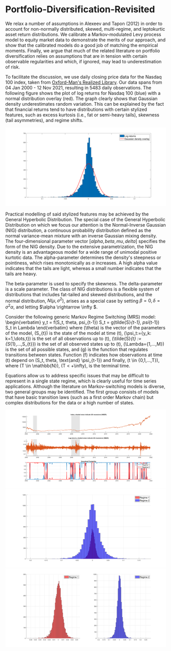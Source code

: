 # Portfolio-Diversification-Revisited
We relax a number of assumptions in Alexeev and Tapon (2012) in order to account for non-normally distributed, skewed, multi-regime, and leptokurtic asset return distributions. We calibrate a Markov-modulated Levy process model to equity market data to demonstrate the merits of our approach, and show that the calibrated models do a good job of matching the empirical moments. Finally, we argue that much of the related literature on portfolio diversification relies on assumptions that are in tension with certain observable regularities and which, if ignored, may lead to underestimation of risk.

To facilitate the discussion, we use daily closing price data for the Nasdaq 100 index, taken from [Oxford-Man's Realized Library](https://realized.oxford-man.ox.ac.uk). Our data spans from 04 Jan 2000 - 12 Nov 2021, resulting in 5483 daily observations. The following figure shows the plot of log returns for Nasdaq 100 (blue) with a normal distribution overlay (red). The graph clearly shows that Gaussian density underestimates random variation. This can be explained by the fact that financial returns tend to have distributions with certain stylized features, such as excess kurtosis (i.e., fat or semi-heavy tails), skewness (tail asymmetries), and regime shifts.

![Log returns for Nasdaq 100 (blue) with normal distribution overlay (red)](images/img0.png)

Practical modelling of said stylized features may be achieved by the General Hyperbolic Distribution. The special case of the General Hyperbolic Distribution on which we focus our attention is the Normal-Inverse Gaussian (NIG) distribution, a continuous probability distribution defined as the normal variance-mean mixture with an inverse Gaussian mixing density. The four-dimensional parameter vector $[alpha, beta, mu, delta]$ specifies the form of the NIG density. Due to the extensive parametrization, the NIG density is an advantageous model for a wide range of unimodal positive kurtotic data. The alpha-parameter determines the density's steepness or pointiness, which rises monotonically as $\alpha$ increases. A high alpha value indicates that the tails are light, whereas a small number indicates that the tails are heavy. 

The beta-parameter is used to specify the skewness. The delta-parameter is a scale parameter. The class of NIG distributions is a flexible system of distributions that includes fat-tailed and skewed distributions, and the normal distribution, $N(\mu, \sigma^2)$, arises as a special case by setting  $\beta =0,\delta =\sigma^2\alpha$, and letting $\alpha \rightarrow \infty $.

Consider the following generic Markov Regime Switching (MRS) model:
\begin{verbatim}
y_t = f(S_t, theta, psi_{t-1})
S_t = g(tilde{S}_{t-1}, psi_{t-1})
S_t in Lambda
\end{verbatim}
where \(\theta\) is the vector of the parameters of the model, \(S_{t}\) is the state of the model at time \(t\), \(\psi_t:=\{y_k: k=1,\dots,t\}\) is the set of all observations up to \(t\), \(\tilde{S}_{t} := \{S_{1},...,S_{t}\}\) is the set of all observed states up to \(t\), \(\Lambda=\{1,...,M\}\) is the set of all possible states, and \(g\) is the function that regulates transitions between states. Function \(f\) indicates how observations at time \(t\) depend on \(S_t, theta, \text{and} \psi_{t-1}\) and finally, \(t \in \{0,1,...,T\}\), where \(T \in \mathbb{N}\), \(T < +\infty\), is the terminal time.

Equations allow us to address specific issues that may be difficult to represent in a single state regime, which is clearly useful for time series applications. Although the literature on Markov-switching models is diverse, two general groups may be identified. The first group consists of models that have basic transition laws (such as a first order Markov chain) but complex distributions for the data or a high number of states.

<img src="images/img1.png" alt="NASDAQ close prices, log returns, and regimes" width="900"/>
<img src="images/img2.png" alt="NASDAQ regimes" width="900"/>
<img src="images/img3.png" alt="NASDAQ regimes" width="900"/>

